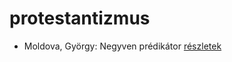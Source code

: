 # protestantizmus

- Moldova, György: Negyven prédikátor [részletek](_details/Moldova%2C%20Gy%C3%B6rgy.md#id_1405)